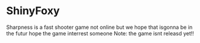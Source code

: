 # ShinyFoxy
Sharpness is a fast shooter game not online but we hope that isgonna be in the futur hope the game interrest someone Note: the game isnt releasd yet!!

